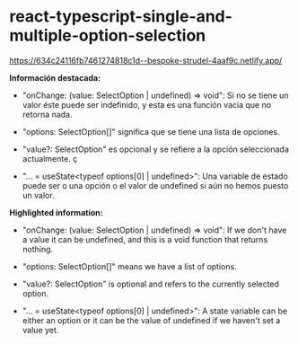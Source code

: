 ﻿# react-typescript-single-and-multiple-option-selection
 
 https://634c24116fb7461274818c1d--bespoke-strudel-4aaf9c.netlify.app/

**Información destacada:**

- "onChange: (value: SelectOption | undefined) => void": Si no se tiene un valor éste puede ser indefinido, y esta es una función vacía que no retorna nada.

- "options: SelectOption[]" significa que se tiene una lista de opciones.

- "value?: SelectOption" es opcional y se refiere a la opción seleccionada actualmente. ç

- "... = useState<typeof options[0] | undefined>": Una variable de estado puede ser o una opción o el valor de undefined si aún no hemos puesto un valor.

**Highlighted information:**

- "onChange: (value: SelectOption | undefined) => void": If we don't have a value it can be undefined, and this is a void function 
that returns nothing.

- "options: SelectOption[]" means we have a list of options.

- "value?: SelectOption" is optional and refers to the currently selected option.

- "... = useState<typeof options[0] | undefined>": A state variable can be either an option or it can be the value of undefined 
if we haven't set a value yet.
